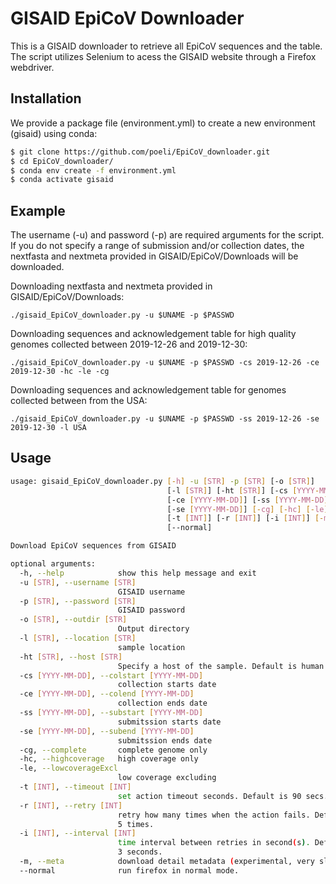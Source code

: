 # GISAID EpiCoV Downloader

This is a GISAID downloader to retrieve all EpiCoV sequences and the table. The script utilizes Selenium to acess the GISAID website through a Firefox webdriver.

## Installation

We provide a package file (environment.yml) to create a new environment (gisaid) using conda:

```bash
$ git clone https://github.com/poeli/EpiCoV_downloader.git
$ cd EpiCoV_downloader/
$ conda env create -f environment.yml
$ conda activate gisaid
```

## Example

The username (-u) and password (-p) are required arguments for the script.
If you do not specify a range of submission and/or collection dates, the nextfasta and nextmeta provided in GISAID/EpiCoV/Downloads will be downloaded.

Downloading nextfasta and nextmeta provided in GISAID/EpiCoV/Downloads:

`./gisaid_EpiCoV_downloader.py -u $UNAME -p $PASSWD`

Downloading sequences and acknowledgement table for high quality genomes collected between 2019-12-26 and 2019-12-30:

`./gisaid_EpiCoV_downloader.py -u $UNAME -p $PASSWD -cs 2019-12-26 -ce 2019-12-30 -hc -le -cg`

Downloading sequences and acknowledgement table for genomes collected between from the USA:

`./gisaid_EpiCoV_downloader.py -u $UNAME -p $PASSWD -ss 2019-12-26 -se 2019-12-30 -l USA`

## Usage
```bash
usage: gisaid_EpiCoV_downloader.py [-h] -u [STR] -p [STR] [-o [STR]]
                                   [-l [STR]] [-ht [STR]] [-cs [YYYY-MM-DD]]
                                   [-ce [YYYY-MM-DD]] [-ss [YYYY-MM-DD]]
                                   [-se [YYYY-MM-DD]] [-cg] [-hc] [-le]
                                   [-t [INT]] [-r [INT]] [-i [INT]] [-m]
                                   [--normal]

Download EpiCoV sequences from GISAID

optional arguments:
  -h, --help            show this help message and exit
  -u [STR], --username [STR]
                        GISAID username
  -p [STR], --password [STR]
                        GISAID password
  -o [STR], --outdir [STR]
                        Output directory
  -l [STR], --location [STR]
                        sample location
  -ht [STR], --host [STR]
                        Specify a host of the sample. Default is human.
  -cs [YYYY-MM-DD], --colstart [YYYY-MM-DD]
                        collection starts date
  -ce [YYYY-MM-DD], --colend [YYYY-MM-DD]
                        collection ends date
  -ss [YYYY-MM-DD], --substart [YYYY-MM-DD]
                        submitssion starts date
  -se [YYYY-MM-DD], --subend [YYYY-MM-DD]
                        submitssion ends date
  -cg, --complete       complete genome only
  -hc, --highcoverage   high coverage only
  -le, --lowcoverageExcl
                        low coverage excluding
  -t [INT], --timeout [INT]
                        set action timeout seconds. Default is 90 secs.
  -r [INT], --retry [INT]
                        retry how many times when the action fails. Default is
                        5 times.
  -i [INT], --interval [INT]
                        time interval between retries in second(s). Default is
                        3 seconds.
  -m, --meta            download detail metadata (experimental, very slow)
  --normal              run firefox in normal mode.
```
